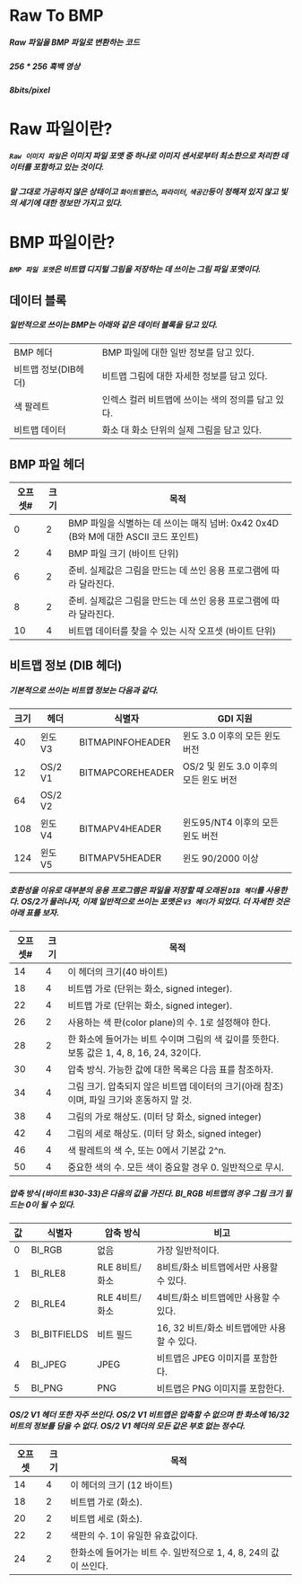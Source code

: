 # Raw To BMP
##### Raw 파일을 BMP 파일로 변환하는 코드<br />
##### 256 * 256 흑백 영상<br />
##### 8bits/pixel<br />

# Raw 파일이란?
##### `Raw 이미지 파일`은 이미지 파일 포맷 중 하나로 이미지 센서로부터 최소한으로 처리한 데이터를 포함하고 있는 것이다.<br />
##### 말 그대로 가공하지 않은 상태이고 `화이트밸런스`, `파라미터`, `색공간`등이 정해져 있지 않고 빛의 세기에 대한 정보만 가지고 있다.<br />

# BMP 파일이란?
##### `BMP 파일 포맷`은 비트맵 디지털 그림을 저장하는 데 쓰이는 그림 파일 포맷이다.<br />

## 데이터 블록
##### 일반적으로 쓰이는 BMP는 아래와 같은 데이터 블록을 담고 있다.

| | |
| --- | --- |
| BMP 헤더 | BMP 파일에 대한 일반 정보를 담고 있다. |
| 비트맵 정보(DIB헤더) | 비트맵 그림에 대한 자세한 정보를 담고 있다. |
| 색 팔레트 | 인렉스 컬러 비트맵에 쓰이는 색의 정의를 담고 있다. |
| 비트맵 데이터 | 화소 대 화소 단위의 실제 그림을 담고 있다. |

## BMP 파일 헤더

| 오프셋# | 크기 | 목적 |
| --- | --- | --- |
| 0 | 2 | BMP 파일을 식별하는 데 쓰이는 매직 넘버: 0x42 0x4D (B와 M에 대한 ASCII 코드 포인트) |
| 2 | 4 | BMP 파일 크기 (바이트 단위) |
| 6 | 2 | 준비. 실제값은 그림을 만드는 데 쓰인 응용 프로그램에 따라 달라진다. |
| 8 | 2 | 준비. 실제값은 그림을 만드는 데 쓰인 응용 프로그램에 따라 달라진다. |
| 10 | 4 | 비트맵 데이터를 찾을 수 있는 시작 오프셋 (바이트 단위) |

## 비트맵 정보 (DIB 헤더)
##### 기본적으로 쓰이는 비트맵 정보는 다음과 같다.<br />

| 크기 | 헤더 | 식별자 | GDI 지원 |
| --- | --- | --- | --- |
| 40 | 윈도 V3 | BITMAPINFOHEADER | 윈도 3.0 이후의 모든 윈도 버전 |
| 12 | OS/2 V1 | BITMAPCOREHEADER | OS/2 및 윈도 3.0 이후의 모든 윈도 버전 |
| 64 | OS/2 V2 | | |
| 108 | 윈도 V4 | BITMAPV4HEADER | 윈도95/NT4 이후의 모든 윈도 버전 |
| 124 | 윈도 V5 | BITMAPV5HEADER | 윈도 90/2000 이상 |

##### 호환성을 이유로 대부분의 응용 프로그램은 파일을 저장할 때 오래된 `DIB 헤더`를 사용한다. OS/2가 물러나자, 이제 일반적으로 쓰이는 포맷은 `V3 헤더`가 되었다. 더 자세한 것은 아래 표를 보자.<br />

| 오프셋# | 크기 | 목적 |
| --- | --- | --- |
| 14 | 4 | 이 헤더의 크기(40 바이트) |
| 18 | 4 | 비트맵 가로 (단위는 화소, signed integer). |
| 22 | 4 | 비트맵 가로 (단위는 화소, signed integer). |
| 26 | 2 | 사용하는 색 판(color plane)의 수. 1로 설정해야 한다. |
| 28 | 2 | 한 화소에 들어가는 비트 수이며 그림의 색 깊이를 뜻한다. 보통 값은 1, 4, 8, 16, 24, 32이다. |
| 30 | 4 | 압축 방식. 가능한 값에 대한 목록은 다음 표를 참조하자. |
| 34 | 4 | 그림 크기. 압축되지 않은 비트맵 데이터의 크기(아래 참조)이며, 파일 크기와 혼동하지 말 것. |
| 38 | 4 | 그림의 가로 해상도. (미터 당 화소, signed integer) |
| 42 | 4 | 그림의 세로 해상도. (미터 당 화소, signed integer) |
| 46 | 4 | 색 팔레트의 색 수, 또는 0에서 기본값 2^n. |
| 50 | 4 | 중요한 색의 수. 모든 색이 중요할 경우 0. 일반적으로 무시. |

##### 압축 방식 (바이트 #30-33)은 다음의 값을 가진다. BI_RGB 비트맵의 경우 그림 크기 필드는 0이 될 수 있다.<br />

| 값 | 식별자 | 압축 방식 | 비고 |
| --- | --- | --- | --- |
| 0 | BI_RGB | 없음 | 가장 일반적이다. |
| 1 | BI_RLE8 | RLE 8비트/화소 | 8비트/화소 비트맵에서만 사용할 수 있다. |
| 2 | BI_RLE4 | RLE 4비트/화소 | 4비트/화소 비트맵에만 사용할 수 있다. |
| 3 | BI_BITFIELDS | 비트 필드 | 16, 32 비트/화소 비트맵에만 사용할 수 있다. |
| 4 | BI_JPEG | JPEG | 비트맵은 JPEG 이미지를 포함한다. |
| 5 | BI_PNG | PNG | 비트맵은 PNG 이미지를 포함한다. |

##### OS/2 V1 헤더 또한 자주 쓰인다. OS/2 V1 비트맵은 압축할 수 없으며 한 화소에 16/32 비트의 정보를 담을 수 없다. OS/2 V1 헤더의 모든 값은 부호 없는 정수다.<br />

| 오프셋 | 크기 | 목적 |
| --- | --- | --- |
| 14 | 4 | 이 헤더의 크기 (12 바이트) |
| 18 | 2 | 비트맵 가로 (화소). |
| 20 | 2 | 비트맵 세로 (화소). |
| 22 | 2 | 색판의 수. 1이 유일한 유효값이다. |
| 24 | 2 | 한화소에 들어가는 비트 수. 일반적으로 1, 4, 8, 24의 값이 쓰인다. |












